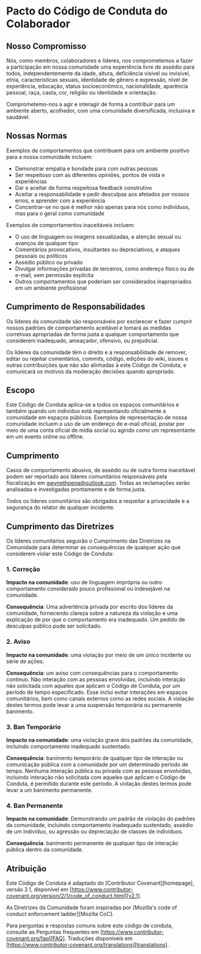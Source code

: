 # Pacto do Código de Conduta do Colaborador

## Nosso Compromisso

Nós, como membros, colaboradores e líderes, nos comprometemos a fazer a participação em nossa
comunidade uma experiência livre de assédio para todos, independentemente da idade, altura, deficiência visível ou invisível, etnia, características sexuais, identidade de gênero e expressão, nível de experiência, educação, status socioeconômico, nacionalidade, aparência pessoal, raça, casta, cor, religião ou identidade e orientação.

Comprometemo-nos a agir e interagir de forma a contribuir para um ambiente aberto, acolhedor, com uma comunidade  diversificada, inclusiva e saudável.

## Nossas Normas

Exemplos de comportamentos que contribuem para um ambiente positivo para a nossa comunidade incluem:

* Demonstrar empatia e bondade para com outras pessoas
* Ser respeitoso com as diferentes opiniões, pontos de vista e experiências
* Dar e aceitar de forma respeitosa feedback construtivo
* Aceitar a responsabilidade e pedir desculpas aos afetados por nossos erros, 
e aprender com a experiência
* Concentrar-se no que é melhor não apenas para nós como indivíduos, 
mas para o geral como comunidade


Exemplos de comportamentos inaceitáveis incluem:

* O uso de linguagem ou imagens sexualizadas, e atenção sexual ou avanços de qualquer tipo
* Comentários provocativos, insultantes ou depreciativos, e ataques pessoais ou políticos
* Assédio público ou privado
* Divulgar informações privadas de terceiros, como endereço físico ou de e-mail, sem permissão explícita
* Outros comportamentos que poderiam ser considerados inapropriados em um ambiente profissional


## Cumprimento de Responsabilidades

Os líderes da comunidade são responsáveis por esclarecer e fazer cumprir nossos padrões de
comportamento aceitável e tomará as medidas corretivas apropriadas de forma justa a qualquer 
comportamento que considerem inadequado, ameaçador, ofensivo, ou prejudicial.

Os líderes da comunidade têm o direito e a responsabilidade de remover, editar ou rejeitar
comentários, commits, código, edições do wiki, issues e outras contribuições que não
são alinhadas à este Código de Conduta, e comunicará os motivos da moderação
decisões quando apropriado.

## Escopo

Este Código de Conduta aplica-se a todos os espaços comunitários e também quando
um indivíduo está representando oficialmente a comunidade em espaços públicos.
Exemplos de representação de nossa comunidade incluem o uso de um endereço de e-mail oficial,
postar por meio de uma conta oficial de mídia social ou agindo como um
representante em um evento online ou offline.

## Cumprimento

Casos de comportamento abusivo, de assédio ou de outra forma inaceitável podem ser
reportado aos líderes comunitários responsáveis pela fiscalização em gwynethpena@outlook.com.
Todas as reclamações serão analisadas e investigadas prontamente e de forma justa.

Todos os líderes comunitários são obrigados a respeitar a privacidade e a segurança do
relator de qualquer incidente.

## Cumprimento das Diretrizes

Os líderes comunitários seguirão o Cumprimento das Diretrizes na Comunidade para determinar
as consequências de qualquer ação que considerem violar este Código de Conduta:

### 1. Correção

**Impacto na comunidade**: uso de linguagem imprópria ou outro comportamento considerado
pouco profissional ou indesejável na comunidade.

**Consequência**: Uma advertência privada por escrito dos líderes da comunidade, fornecendo
clareza sobre a natureza da violação e uma explicação de por que o
comportamento era inadequado. Um pedido de desculpas público pode ser solicitado.

### 2. Aviso

**Impacto na comunidade**: uma violação por meio de um único incidente ou série de
ações.

**Consequência**: um aviso com consequências para o comportamento continuo. Não
interação com as pessoas envolvidas, incluindo interação não solicitada com
aqueles que aplicam o Código de Conduta, por um período de tempo especificado. Esse
inclui evitar interações em espaços comunitários, bem como canais externos
como as redes sociais. A violação destes termos pode levar a uma suspensão temporária ou permanente
banimento.

### 3. Ban Temporário

**Impacto na comunidade**: uma violação grave dos padrões da comunidade, incluindo
comportamento inadequado sustentado.

**Consequência**: banimento temporário de qualquer tipo de interação ou comunicação
pública com a comunidade por um determinado período de tempo. Nenhuma interação pública ou
privada com as pessoas envolvidas, incluindo interação não solicitada
com aqueles que aplicam o Código de Conduta, é permitido durante este período.
A violação destes termos pode levar a um banimento permanente.

### 4. Ban Permanente

**Impacto na comunidade**: Demonstrando um padrão de violação do padrões da comunidade,
incluindo comportamento inadequado sustentado, assédio de um indivíduo, ou agressão
ou depreciação de classes de indivíduos.

**Consequência**: banimento permanente de qualquer tipo de interação pública dentro da
comunidade.

## Atribuição

Este Código de Conduta é adaptado do [Contributor Covenant][homepage],
versão 2.1, disponível em
[https://www.contributor-covenant.org/version/2/1/code_of_conduct.html][v2.1].

As Diretrizes da Comunidade foram inspiradas por
[Mozilla's code of conduct enforcement ladder][Mozilla CoC].

Para perguntas e respostas comuns sobre este código de conduta, consulte as Perguntas frequentes em
[https://www.contributor-covenant.org/faq][FAQ]. Traduções disponíveis em
[https://www.contributor-covenant.org/translations][translations].
